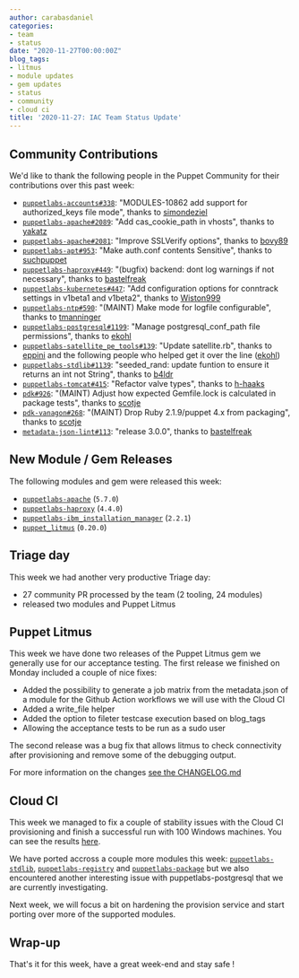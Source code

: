 ```yaml
---
author: carabasdaniel
categories:
- team
- status
date: "2020-11-27T00:00:00Z"
blog_tags:
- litmus
- module updates
- gem updates
- status
- community
- cloud ci
title: '2020-11-27: IAC Team Status Update'
---
```


## Community Contributions

We'd like to thank the following people in the Puppet Community for their contributions over this past week:

- [`puppetlabs-accounts#338`][puppetlabs-accounts-pr-338]: "MODULES-10862 add support for authorized_keys file mode", thanks to [simondeziel][simondeziel]
- [`puppetlabs-apache#2089`][puppetlabs-apache-pr-2089]: "Add cas_cookie_path in vhosts", thanks to [yakatz][yakatz]
- [`puppetlabs-apache#2081`][puppetlabs-apache-pr-2081]: "Improve SSLVerify options", thanks to [bovy89][bovy89]
- [`puppetlabs-apt#953`][puppetlabs-apt-pr-953]: "Make auth.conf contents Sensitive", thanks to [suchpuppet][suchpuppet]
- [`puppetlabs-haproxy#449`][puppetlabs-haproxy-pr-449]: "(bugfix) backend: dont log warnings if not necessary", thanks to [bastelfreak][bastelfreak]
- [`puppetlabs-kubernetes#447`][puppetlabs-kubernetes-pr-447]: "Add configuration options for conntrack settings in v1beta1 and v1beta2", thanks to [Wiston999][Wiston999]
- [`puppetlabs-ntp#590`][puppetlabs-ntp-pr-590]: "(MAINT) Make mode for logfile configurable", thanks to [tmanninger][tmanninger]
- [`puppetlabs-postgresql#1199`][puppetlabs-postgresql-pr-1199]: "Manage postgresql_conf_path file permissions", thanks to [ekohl][ekohl]
- [`puppetlabs-satellite_pe_tools#139`][puppetlabs-satellite_pe_tools-pr-139]: "Update satellite.rb", thanks to [eppini][eppini] and the following people who helped get it over the line ([ekohl][ekohl])
- [`puppetlabs-stdlib#1139`][puppetlabs-stdlib-pr-1139]: "seeded_rand: update funtion to ensure it returns an int not String", thanks to [b4ldr][b4ldr]
- [`puppetlabs-tomcat#415`][puppetlabs-tomcat-pr-415]: "Refactor valve types", thanks to [h-haaks][h-haaks]
- [`pdk#926`][pdk-pr-926]: "(MAINT) Adjust how expected Gemfile.lock is calculated in package tests", thanks to [scotje][scotje]
- [`pdk-vanagon#268`][pdk-vanagon-pr-268]: "(MAINT) Drop Ruby 2.1.9/puppet 4.x from packaging", thanks to [scotje][scotje]
- [`metadata-json-lint#113`][metadata-json-lint-pr-113]: "release 3.0.0", thanks to [bastelfreak][bastelfreak]

## New Module / Gem Releases

The following modules and gem were released this week:

- [`puppetlabs-apache`][puppetlabs-apache] (`5.7.0`)
- [`puppetlabs-haproxy`][puppetlabs-haproxy] (`4.4.0`)
- [`puppetlabs-ibm_installation_manager`][puppetlabs-ibm_installation_manager] (`2.2.1`)
- [`puppet_litmus`][puppet_litmus] (`0.20.0`)

## Triage day

This week we had another very productive Triage day:
- 27 community PR processed by the team (2 tooling, 24 modules) 
- released two modules and Puppet Litmus

## Puppet Litmus

This week we have done two releases of the Puppet Litmus gem we generally use for our acceptance testing. The first release we finished on Monday included a couple of nice fixes:
- Added the possibility to generate a job matrix from the metadata.json of a module for the Github Action workflows we will use with the Cloud CI
- Added a write_file helper 
- Added the option to fileter testcase execution based on blog_tags
- Allowing the acceptance tests to be run as a sudo user

The second release was a bug fix that allows litmus to check connectivity after provisioning and remove some of the debugging output. 
 
For more information on the changes [see the CHANGELOG.md](https://github.com/puppetlabs/puppet_litmus/blob/main/CHANGELOG.md)

## Cloud CI

This week we managed to fix a couple of stability issues with the Cloud CI provisioning and finish a successful run with 100 Windows machines. You can see the results [here](https://github.com/puppetlabs/puppetlabs-testing/actions/runs/383528880).

We have ported accross a couple more modules this week: [`puppetlabs-stdlib`][puppetlabs-stdlib], [`puppetlabs-registry`][puppetlabs-registry] and [`puppetlabs-package`][puppetlabs-package] but we also encountered another interesting issue with puppetlabs-postgresql that we are currently investigating. 

Next week, we will focus a bit on hardening the provision service and start porting over more of the supported modules. 

## Wrap-up

That's it for this week, have a great week-end and stay safe !

  [puppet_litmus]: https://rubygems.org/gems/puppet_litmus
  [puppetlabs-stdlib]: https://github.com/puppetlabs/puppetlabs-stdlib
  [puppetlabs-registry]: https://github.com/puppetlabs/puppetlabs-registry
  [puppetlabs-package]: https://github.com/puppetlabs/puppetlabs-package
  [puppetlabs-apache]: https://github.com/puppetlabs/puppetlabs-apache
  [puppetlabs-haproxy]: https://github.com/puppetlabs/puppetlabs-haproxy
  [puppetlabs-ibm_installation_manager]: https://github.com/puppetlabs/puppetlabs-ibm_installation_manager
  [puppetlabs-accounts-pr-338]: https://github.com/puppetlabs/puppetlabs-accounts/pull/338
  [simondeziel]: https://github.com/simondeziel
  [puppetlabs-apache-pr-2089]: https://github.com/puppetlabs/puppetlabs-apache/pull/2089
  [yakatz]: https://github.com/yakatz
  [puppetlabs-apache-pr-2081]: https://github.com/puppetlabs/puppetlabs-apache/pull/2081
  [bovy89]: https://github.com/bovy89
  [puppetlabs-apt-pr-953]: https://github.com/puppetlabs/puppetlabs-apt/pull/953
  [suchpuppet]: https://github.com/suchpuppet
  [puppetlabs-haproxy-pr-449]: https://github.com/puppetlabs/puppetlabs-haproxy/pull/449
  [bastelfreak]: https://github.com/bastelfreak
  [puppetlabs-kubernetes-pr-447]: https://github.com/puppetlabs/puppetlabs-kubernetes/pull/447
  [Wiston999]: https://github.com/Wiston999
  [puppetlabs-ntp-pr-590]: https://github.com/puppetlabs/puppetlabs-ntp/pull/590
  [tmanninger]: https://github.com/tmanninger
  [puppetlabs-postgresql-pr-1199]: https://github.com/puppetlabs/puppetlabs-postgresql/pull/1199
  [ekohl]: https://github.com/ekohl
  [puppetlabs-satellite_pe_tools-pr-139]: https://github.com/puppetlabs/puppetlabs-satellite_pe_tools/pull/139
  [eppini]: https://github.com/eppini
  [puppetlabs-stdlib-pr-1139]: https://github.com/puppetlabs/puppetlabs-stdlib/pull/1139
  [b4ldr]: https://github.com/b4ldr
  [puppetlabs-tomcat-pr-415]: https://github.com/puppetlabs/puppetlabs-tomcat/pull/415
  [h-haaks]: https://github.com/h-haaks
  [pdk-pr-926]: https://github.com/puppetlabs/pdk/pull/926
  [scotje]: https://github.com/scotje
  [pdk-vanagon-pr-268]: https://github.com/puppetlabs/pdk-vanagon/pull/268
  [metadata-json-lint-pr-113]: https://github.com/voxpupuli/metadata-json-lint/pull/113

  [Adrian]:             https://github.com/adrianiurca
  [Ben]:                https://github.com/binford2k
  [Ciaran]:             https://github.com/sanfrancrisko
  [Daiana]:             https://github.com/daianamezdrea
  [Danny]:              https://github.com/carabasdaniel
  [DavidSchmitt]:       https://github.com/DavidS
  [DavidSwan]:          https://github.com/david22swan
  [Disha]:              https://github.com/Disha-maker
  [Lore]:               https://github.com/lionce
  [Michael]:            https://github.com/michaeltlombardi
  [Paula]:              https://github.com/pmcmaw
  [Sheena]:             https://github.com/sheenaajay
  [Supported Modules]:  https://puppetlabs.github.io/iac/modules/
  [Tools]:              https://puppetlabs.github.io/iac/tools/
